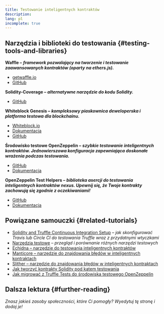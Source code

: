 ```yaml
---
title: Testowanie inteligentnych kontraktów
description:
lang: pl
incomplete: true
---
```


## Narzędzia i biblioteki do testowania {#testing-tools-and-libraries}

**Waffle –** **<em x-id="4">framework pozwalający na tworzenie i testowanie zaawansowanych kontraktów (oparty na ethers.js).</em>**

- [getwaffle.io](https://getwaffle.io/)
- [GitHub](https://github.com/EthWorks/Waffle)

**Solidity-Coverage –** **<em x-id="4">alternatywne narzędzie do kodu Solidity.</em>**

- [GitHub](https://github.com/sc-forks/solidity-coverage)

**Whiteblock Genesis –** **<em x-id="4">kompleksowy piaskownica deweloperska i platforma testowa dla blockchainu.</em>**

- [Whiteblock.io](https://whiteblock.io)
- [Dokumentacja](https://docs.whiteblock.io)
- [GitHub](https://github.com/whiteblock/genesis)

**Środowisko testowe OpenZeppelin –** **<em x-id="4">szybkie testowanie inteligentnych kontraktów. Jednowierszowa konfiguracja zapewniająca doskonałe wrażenia podczas testowania.</em>**

- [GitHub](https://github.com/OpenZeppelin/openzeppelin-test-environment)
- [Dokumentacja](https://docs.openzeppelin.com/test-environment/)

**OpenZeppelin Test Helpers –** **<em x-id="4">biblioteka asercji do testowania inteligentnych kontraktów nexus. Upewnij się, że Twoje kontrakty zachowują się zgodnie z oczekiwaniami!</em>**

- [GitHub](https://github.com/OpenZeppelin/openzeppelin-test-helpers)
- [Dokumentacja](https://docs.openzeppelin.com/test-helpers)

## Powiązane samouczki {#related-tutorials}

- [Solidity and Truffle Continuous Integration Setup](/developers/tutorials/solidity-and-truffle-continuous-integration-setup/) _– jak skonfigurować Travis lub Circle CI do testowania Truffle wraz z przydatnymi wtyczkami_
- [Narzędzia testowe](/developers/tutorials/guide-to-smart-contract-security-tools/) _– przegląd i porównanie różnych narzędzi testowych_
- [Echidna – narzędzie do testowania inteligentnych kontraktów](/developers/tutorials/how-to-use-echidna-to-test-smart-contracts/)
- [Manticore – narzędzie do znajdowania błędów w inteligentnych kontraktach](/developers/tutorials/how-to-use-manticor-to-find-smart-contract-bugs/)
- [Slither – narzędzie do znajdowania błędów w inteligentnych kontraktach](/developers/tutorials/how-to-use-slither-to-find-smart-contract-bugs/)
- [Jak tworzyć kontrakty Solidity pod kątem testowania](/developers/tutorials/how-to-mock-solidity-contracts-for-testing/)
- [Jak migrować z Truffle Tests do środowiska testowego OpenZeppelin](https://docs.openzeppelin.com/test-environment/0.1/migrating-from-truffle)

## Dalsza lektura {#further-reading}

_Znasz jakieś zasoby społeczności, które Ci pomogły? Wyedytuj tę stronę i dodaj je!_
